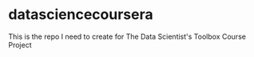 # datasciencecoursera
This is the repo I need to create for The Data Scientist's Toolbox Course Project
